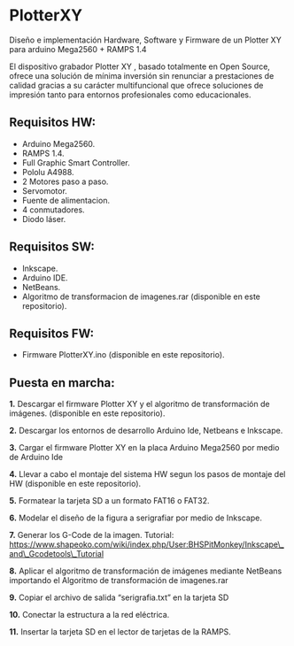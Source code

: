 # PlotterXY
Diseño e implementación Hardware, Software y Firmware de un Plotter XY para arduino Mega2560 + RAMPS 1.4

El dispositivo grabador Plotter XY , basado totalmente en Open Source, ofrece una solución de mínima inversión sin renunciar a prestaciones de calidad gracias a su carácter multifuncional que ofrece soluciones de impresión tanto para entornos profesionales como educacionales.
 
## Requisitos HW:
 
 - Arduino Mega2560.
 - RAMPS 1.4.
 - Full Graphic Smart Controller.
 - Pololu A4988.
 - 2 Motores paso a paso.
 - Servomotor.
 - Fuente de alimentacion.
 - 4 conmutadores.
 - Diodo láser.
 
## Requisitos SW:
 
 - Inkscape.
 - Arduino IDE.
 - NetBeans.
 - Algoritmo de transformacion de imagenes.rar (disponible en este repositorio).
 
## Requisitos FW:
 
 - Firmware PlotterXY.ino (disponible en este repositorio).
 
## Puesta en marcha:
 
**1.** Descargar el firmware Plotter XY y el algoritmo de transformación de imágenes. (disponible en este repositorio).
     
**2.**  Descargar los entornos de desarrollo Arduino Ide, Netbeans e Inkscape.
 
**3.**  Cargar el firmware Plotter XY en la placa Arduino Mega2560 por medio de Arduino Ide
 
**4.** Llevar a cabo el montaje del sistema HW segun los pasos de montaje del HW (disponible en este repositorio).
           
**5.** Formatear la tarjeta SD a un formato FAT16 o FAT32.
 
**6.** Modelar el diseño de la figura a serigrafiar por medio de Inkscape.
 
**7.** Generar los G-Code de la imagen. Tutorial: https://www.shapeoko.com/wiki/index.php/User:BHSPitMonkey/Inkscape\_and\_Gcodetools\_Tutorial
 
**8.** Aplicar el algoritmo de transformación de imágenes mediante NetBeans importando el Algoritmo de transformación de imagenes.rar
 
**9.** Copiar el archivo de salida “serigrafia.txt” en la tarjeta SD
 
**10.** Conectar la estructura a la red eléctrica.
 
**11.** Insertar la tarjeta SD en el lector de tarjetas de la RAMPS.
